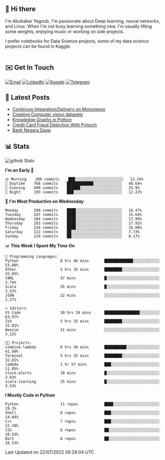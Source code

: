 ## 👋 Hi there

I'm Abubakar Yagoub, I'm passionate about Deep learning, neural networks, and
Linux. When I'm not busy learning something new, I'm usually lifting some
weights, enjoying music or working on side projects.

I prefer notebooks for Data Science projects, some of my data science projects
can be found in Kaggle. <br> <br>

## ✉️ Get In Touch

[![Email](https://img.shields.io/badge/Email-f1f1f1?style=for-the-badge&logo=gmail&logoColor=0f111a)](mailto:hi@blacksuan19.dev)
[![LinkedIn](https://img.shields.io/badge/LinkedIn-0077B5?style=for-the-badge&logo=linkedin&logoColor=white)](https://www.linkedin.com/in/blacksuan19/)
[![Kaggle](https://img.shields.io/badge/Kaggle-5acfff?style=for-the-badge&logo=kaggle&logoColor=white)](http://kaggle.com/abubakaryagob/)
[![Telegram](https://img.shields.io/badge/Telegram-2CA5E0?style=for-the-badge&logo=telegram&logoColor=white)](https://t.me/blacksuan19)

## 📩 Latest Posts

<!-- BLOG-POST-LIST:START -->
- [Continuos Integration/Delivery on Monorepos](http://blacksuan19.dev/blog/github-actions-monorepos/)
- [Creating Computer vision datasets](http://blacksuan19.dev/blog/creating-datasets/)
- [Knowledge Graphs in Python](http://blacksuan19.dev/projects/Knowledge_Graphs/)
- [Credit Card Fraud Detection With Pytorch](http://blacksuan19.dev/projects/credit-card-fraud-detection-with-pytorch/)
- [Bank Negara Dapp](http://blacksuan19.dev/projects/bank-negara/)
<!-- BLOG-POST-LIST:END -->

## 📊 Stats

![github Stats](https://github-readme-stats.vercel.app/api?username=blacksuan19&theme=github_dark&show_icons=true&count_private=true&custom_title=Github%20Stats&hide_border=true)

<!--START_SECTION:waka-->
**I'm an Early 🐤** 

```text
🌞 Morning    209 commits    ███░░░░░░░░░░░░░░░░░░░░░░   13.24% 
🌆 Daytime    768 commits    ████████████░░░░░░░░░░░░░   48.64% 
🌃 Evening    409 commits    ██████░░░░░░░░░░░░░░░░░░░   25.9% 
🌙 Night      193 commits    ███░░░░░░░░░░░░░░░░░░░░░░   12.22%

```
📅 **I'm Most Productive on Wednesday** 

```text
Monday       260 commits    ████░░░░░░░░░░░░░░░░░░░░░   16.47% 
Tuesday      247 commits    ████░░░░░░░░░░░░░░░░░░░░░   15.64% 
Wednesday    284 commits    ████░░░░░░░░░░░░░░░░░░░░░   17.99% 
Thursday     283 commits    ████░░░░░░░░░░░░░░░░░░░░░   17.92% 
Friday       254 commits    ████░░░░░░░░░░░░░░░░░░░░░   16.09% 
Saturday     122 commits    ██░░░░░░░░░░░░░░░░░░░░░░░   7.73% 
Sunday       129 commits    ██░░░░░░░░░░░░░░░░░░░░░░░   8.17%

```


📊 **This Week I Spent My Time On** 

```text
💬 Programming Languages: 
Python                   8 hrs 46 mins       █████████████░░░░░░░░░░░░   53.08% 
Other                    5 hrs 35 mins       ████████░░░░░░░░░░░░░░░░░   33.85% 
YAML                     37 mins             █░░░░░░░░░░░░░░░░░░░░░░░░   3.74% 
Scala                    35 mins             █░░░░░░░░░░░░░░░░░░░░░░░░   3.53% 
JSON                     22 mins             ░░░░░░░░░░░░░░░░░░░░░░░░░   2.27%

🔥 Editors: 
VS Code                  10 hrs 34 mins      ████████████████░░░░░░░░░   63.97% 
Zsh                      5 hrs 25 mins       ████████░░░░░░░░░░░░░░░░░   32.81% 
Neovim                   31 mins             ░░░░░░░░░░░░░░░░░░░░░░░░░   3.22%

🐱‍💻 Projects: 
combine-lambda           6 hrs 56 mins       ██████████░░░░░░░░░░░░░░░   41.99% 
Terminal                 5 hrs 25 mins       ████████░░░░░░░░░░░░░░░░░   32.81% 
lambda                   1 hr 57 mins        ███░░░░░░░░░░░░░░░░░░░░░░   11.85% 
slack-alerts             38 mins             █░░░░░░░░░░░░░░░░░░░░░░░░   3.83% 
scala-learning           35 mins             █░░░░░░░░░░░░░░░░░░░░░░░░   3.53%

```

**I Mostly Code in Python** 

```text
Python                   11 repos            ████░░░░░░░░░░░░░░░░░░░░░   19.3% 
Shell                    8 repos             ███░░░░░░░░░░░░░░░░░░░░░░   14.04% 
C++                      7 repos             ███░░░░░░░░░░░░░░░░░░░░░░   12.28% 
CSS                      6 repos             ██░░░░░░░░░░░░░░░░░░░░░░░   10.53% 
Dart                     6 repos             ██░░░░░░░░░░░░░░░░░░░░░░░   10.53%

```



 Last Updated on 22/07/2022 06:29:04 UTC
<!--END_SECTION:waka-->
